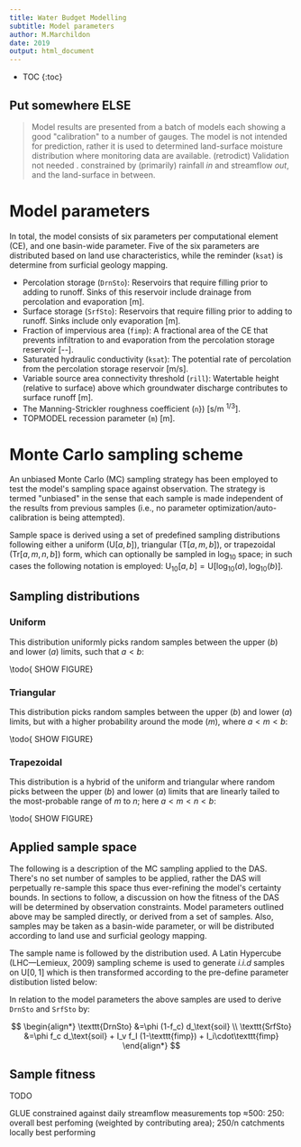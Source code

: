 ```yaml
---
title: Water Budget Modelling
subtitle: Model parameters
author: M.Marchildon
date: 2019
output: html_document
---
```


* TOC
{:toc}


## Put somewhere ELSE

> Model results are presented from a batch of models each showing a good "calibration" to a number of gauges. The model is not intended for prediction, rather it is used to determined land-surface moisture distribution where monitoring data are available. (retrodict) Validation not needed . constrained by (primarily) rainfall *in* and streamflow *out*, and the land-surface in between. 






# Model parameters

In total, the model consists of six parameters per computational element (CE), and one basin-wide parameter. Five of the six parameters are distributed based on land use characteristics, while the reminder (`ksat`) is determine from surficial geology mapping.

* Percolation storage (`DrnSto`): Reservoirs that require filling prior to adding to runoff. Sinks of this reservoir include drainage from percolation and evaporation [m].
* Surface storage (`SrfSto`): Reservoirs that require filling prior to adding to runoff. Sinks include only evaporation [m].
* Fraction of impervious area (`fimp`): A fractional area of the CE that prevents infiltration to and evaporation from the percolation storage reservoir [--].
* Saturated hydraulic conductivity (`ksat`): The potential rate of percolation from the percolation storage reservoir [m/s].
* Variable source area connectivity threshold (`rill`): Watertable height (relative to surface) above which groundwater discharge contributes to surface runoff [m].
* The Manning-Strickler roughness coefficient (`n`}) [s/m $^{1/3}$].
* TOPMODEL recession parameter (`m`) [m].




# Monte Carlo sampling scheme

An unbiased Monte Carlo (MC) sampling strategy has been employed to test the model's sampling space against observation. The strategy is termed "unbiased" in the sense that each sample is made independent of the results from previous samples (i.e., no parameter optimization/auto-calibration is being attempted). 

Sample space is derived using a set of predefined sampling distributions following either a uniform ($\text{U}[a,b]$), triangular ($\text{T}[a,m,b]$), or trapezoidal ($\text{Tr}[a,m,n,b]$) form, which can optionally be sampled in $\log_{10}$ space; in such cases the following notation is employed: $\text{U}_{10}[a,b]=\text{U}[\log_{10}(a),\log_{10}(b)]$.



## Sampling distributions

### Uniform

This distribution uniformly picks random samples between the upper ($b$) and lower ($a$) limits, such that $a<b$:

\todo{ SHOW FIGURE}

### Triangular

This distribution picks random samples between the upper ($b$) and lower ($a$) limits, but with a higher probability around the mode ($m$), where $a<m<b$:

\todo{ SHOW FIGURE}

### Trapezoidal

This distribution is a hybrid of the uniform and triangular where random picks between the upper ($b$) and lower ($a$) limits that are linearly tailed to the most-probable range of $m$ to $n$; here $a<m<n<b$:

\todo{ SHOW FIGURE}


## Applied sample space

The following is a description of the MC sampling applied to the DAS. There's no set number of samples to be applied, rather the DAS will perpetually re-sample this space thus ever-refining the model's certainty bounds. In sections to follow, a discussion on how the fitness of the DAS will be determined by observation constraints. Model parameters outlined above may be sampled directly, or derived from a set of samples. Also, samples may be taken as a basin-wide parameter, or will be distributed according to land use and surficial geology mapping.

The sample name is followed by the distribution used. A Latin Hypercube (LHC—Lemieux, 2009) sampling scheme is used to generate *i.i.d* samples on $\text{U}[0,1]$ which is then transformed according to the pre-define parameter distibution listed below:

<!-- \bigskip
\begin{minipage}{\textwidth}
\begin{tabular}{p{3.5cm}p{3.5cm}p{4cm}c}
	\multicolumn{4}{l}{\textbf{Basin-wide parameters}} \\ [0.5ex]
	\texttt{rill} & & $\text{U}_{10}[0.01, 1.0]$ & [m] \\ 
	\texttt{TOPMODEL $m$} & & $\text{U}_{10}[0.001,10.0]$ & [m] \\
	\texttt{soil depth\footnote{not to be taken literally, mostly representative of the evaporative depth} ($d_\text{soil}$)} & & $\text{U}[0.1,1.0]$ & [m] \\ 
	\multicolumn{2}{l}{\texttt{impervious depression storage ($I_i$)}} & $\text{U}_{10}[0.0001,0.001]$ & [m] \\
	\multicolumn{2}{l}{\texttt{vegetation interception capacity\footnote{weighting ($f_I$) is applied according to land use type, \% bare cover, presence of short/tall vegetaion, etc.} ($I_v$)}} & $\text{U}[0.001,0.004]$ & [m] \\ [1ex]
	\multicolumn{4}{l}{\textbf{Cell-based parameters}\footnote{according to land use and surficial geology mapping}} \\ [0.5ex] 
	\texttt{Manning's $n$} & & $\text{U}_{10}[0.0001,100.0]$ & [s/m\textsuperscript{1/3}] \\	
	\texttt{soil porosity ($\phi$)} & 
			Clay: & $\text{U}[0.4,0.7]$ & [--] \\
			& Loam/Silt: & $\text{U}[0.35,0.5]$ \\
			& Sand: & $\text{U}[0.25,0.5]$  \\
	\multicolumn{2}{l}{\texttt{soil field capacity\footnote{as a fraction of total porosity} ($f_c$)}} & $\text{U}[0.05,0.4]$ & [--] \\	
	\texttt{ksat} & 
			Low: & $\text{Tr}_{10}[10^{-11},10^{-9},10^{-7},10^{-6}]$ & [m/s] \\
			& Low-Med: & $\text{Tr}_{10}[10^{-9},10^{-7},10^{-6},10^{-5}]$ \\
			& Medium: & $\text{Tr}_{10}[10^{-8},10^{-6},10^{-5},10^{-4}]$ \\
			& Med-High: & $\text{Tr}_{10}[10^{-6},10^{-5},10^{-4},10^{-3}]$ \\
			& High: & $\text{Tr}_{10}[10^{-5},10^{-4},10^{-3},10^{-2}]$ \\
			& Streambed:\footnote{e.g., alluvium/unconsolidated/fluvial/floodplain material} & $\text{Tr}_{10}[10^{-8},10^{-7},10^{-5},10^{-4}]$ \\
			& Organics:\footnote{e.g., wetland sediments} & $\text{Tr}_{10}[10^{-8},10^{-7},10^{-5},10^{-4}]$ \\
			& Unknown/variable: & $\text{Tr}_{10}[10^{-9},10^{-7},10^{-5},10^{-3}]$ \\	
\end{tabular}
\end{minipage} -->


In relation to the model parameters the above samples are used to derive `DrnSto` and `SrfSto` by:

$$
\begin{align*}
	\texttt{DrnSto} &=\phi (1-f_c) d_\text{soil} \\
	\texttt{SrfSto} &=\phi f_c d_\text{soil} + I_v f_I (1-\texttt{fimp}) + I_i\cdot\texttt{fimp}
\end{align*}
$$




## Sample fitness

TODO

GLUE
constrained against daily streamflow measurements
top $\approx$500: 250: overall best perfoming (weighted by contributing area); 250/n catchments locally best performing